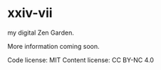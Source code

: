 # xxiv-vii
my digital Zen Garden.

More information coming soon.

Code license: MIT
Content license: CC BY-NC 4.0
